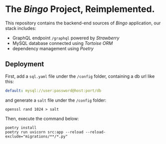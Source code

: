 <h1>The <em>Bingo</em> Project, <strong>Reimplemented</strong>.</h1>

This repository contains the backend-end sources of *Bingo* application, our stack includes:

- GraphQL endpoint `/graphql` powered by *Strawberry*
- MySQL database connected using *Tortoise ORM*
- dependency management using *Poetry*

## Deployment

First, add a `sql.yaml` file under the `/config` folder, containing a db url like this:

```yaml
default: mysql://user:password@host:port/db
```

and generate a `salt` file under the `/config` folder:

```shell
openssl rand 1024 > salt
```

Then, execute the command below:

```shell
poetry install
poetry run uvicorn src:app --reload --reload-exclude="migrations/**/*.py"
```